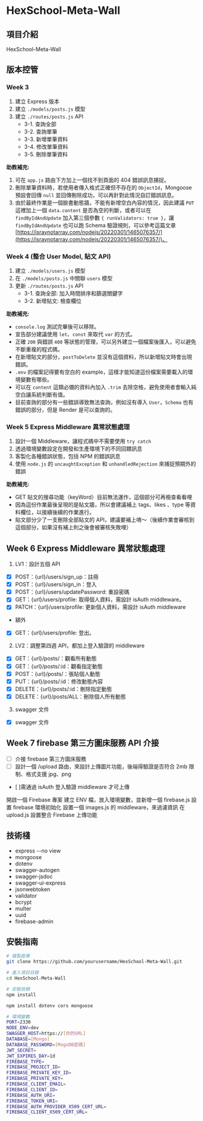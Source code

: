 # HexSchool-Meta-Wall

## 項目介紹

HexSchool-Meta-Wall

## 版本控管

### Week 3

1. 建立 Express 版本
2. 建立 `./models/posts.js` 模型
3. 建立 `./routes/posts.js` API
   - 3-1. 查詢全部
   - 3-2. 查詢單筆
   - 3-3. 新增單筆資料
   - 3-4. 修改單筆資料
   - 3-5. 刪除單筆資料

**助教補充:**

1. 可在 `app.js` 路由下方加上一個找不到頁面的 404 錯誤訊息捕捉。
2. 刪除單筆資料時，若使用者傳入格式正確但不存在的 `ObjectId`，Mongoose 預設會回傳 `null` 並回傳刪除成功，可以再針對此情況自訂錯誤訊息。
3. 由於最終作業是一個臉書動態牆，不能有新增空白內容的情況，因此建議 `PUT` 這裡加上一個 `data.content` 是否為空的判斷，或者可以在 `findByIdAndUpdate` 加入第三個參數 `{ runValidators: true }`，讓 `findByIdAndUpdate` 也可以跑 Schema 驗證規則，可以參考這篇文章 [https://israynotarray.com/nodejs/20220301/1465076357/](https://israynotarray.com/nodejs/20220301/1465076357/)。

### Week 4 (整合 User Model, 貼文 API)

1. 建立 `./models/users.js` 模型
2. 在 `./models/posts.js` 中關聯 `users` 模型
3. 更新 `./routes/posts.js` API
   - 3-1. 查詢全部: 加入時間排序和篩選關鍵字
   - 3-2. 新增貼文: 檢查欄位

**助教補充:**

- `console.log` 測試完畢後可以移除。
- 宣告部分建議使用 `let`、`const` 來取代 `var` 的方式。
- 正確 `200` 與錯誤 `400` 等狀態的管理，可以另外建立一個檔案後匯入，可以避免不斷重複的程式碼。
- 在新增貼文的部分，`postToDelete` 並沒有這個資料，所以新增貼文時會出現錯誤。
- `.env` 的檔案記得要有空白的 example，這樣才能知道這份檔案需要載入的環境變數有哪些。
- 可以在 `content` 這類必備的資料內加入 `.trim` 去除空格，避免使用者會輸入純空白讓系統判斷有值。
- 目前查詢的部分有一些錯誤導致無法查詢，例如沒有導入 `User`，`Schema` 也有錯誤的部分，但是 Render 是可以查詢的。

### Week 5 Express Middleware 異常狀態處理

1. 設計一個 Middleware，讓程式碼中不需要使用 `try catch`
2. 透過環境變數設定在開發和生產環境下的不同回饋訊息
3. 客製化各種錯誤狀態，包括 NPM 的錯誤訊息
4. 使用 `node.js` 的 `uncaughtException` 和 `unhandledRejection` 來捕捉預期外的錯誤

**助教補充:**

- GET 貼文的搜尋功能（keyWord）目前無法運作，這個部分可再檢查看看哩
- 因為這份作業最後呈現的是貼文牆，所以會建議補上 tags、likes 、type 等資料欄位，以接續後續的作業進行。
- 貼文部分少了一支刪除全部貼文的 API，建議要補上唷～（後續作業會審核到這個部分，如果沒有補上則之後會被審核失敗哩）

## Week 6 Express Middleware 異常狀態處理

1. LV1：設計五個 API

- [x] POST：{url}/users/sign_up：註冊
- [x] POST：{url}/users/sign_in：登入
- [x] POST：{url}/users/updatePassword: 重設密碼
- [x] GET：{url}/users/profile: 取得個人資料，需設計 isAuth middleware。
- [x] PATCH：{url}/users/profile: 更新個人資料，需設計 isAuth middleware

- 額外
- [x] GET：{url}/users/profile: 登出。

2. LV2：調整第四週 API，都加上登入驗證的 middleware

- [x] GET：{url}/posts/：觀看所有動態
- [x] GET：{url}/posts/:id：觀看指定動態
- [x] POST：{url}/posts/：張貼個人動態
- [x] PUT：{url}/posts/:id：修改動態內容
- [x] DELETE：{url}/posts/:id：刪除指定動態
- [x] DELETE：{url}/posts/ALL：刪除個人所有動態

3. swagger 文件

- [x] swagger 文件

## Week 7 firebase 第三方圖床服務 API 介接

- [ ] 介接 firebase 第三方圖床服務
- [ ] 設計一個 /upload 路由，來設計上傳圖片功能，後端得驗證是否符合 2mb 限制、格式支援 jpg、png
- [ ]需通過 isAuth 登入驗證 middleware 才可上傳

開啟一個 Firebase 專案
建立 ENV 檔，放入環境變數，並新增一個 firebase.js 設置 firebase 環境初始化
設置一個 images.js 的 middleware，來過濾資訊
在 upload.js 設置整合 Firebase 上傳功能

## 技術棧

- express --no view
- mongoose
- dotenv
- swagger-autogen
- swagger-jsdoc
- swagger-ui-express
- jsonwebtoken
- validator
- bcrypt
- multer
- uuid
- firebase-admin

## 安裝指南

```bash
# 複製倉庫
git clone https://github.com/yourusername/HexSchool-Meta-Wall.git

# 進入項目目錄
cd HexSchool-Meta-Wall

# 安裝依賴
npm install

npm install dotenv cors mongoose

# 環境變數
PORT=2330
NODE_ENV=dev
SWAGGER_HOST=https://[你的URL]
DATABASE=[Mongo]
DATABASE_PASSWORD=[MogoDB密碼]
JWT_SECRET=
JWT_EXPIRES_DAY=1d
FIREBASE_TYPE=
FIREBASE_PROJECT_ID=
FIREBASE_PRIVATE_KEY_ID=
FIREBASE_PRIVATE_KEY=
FIREBASE_CLIENT_EMAIL=
FIREBASE_CLIENT_ID=
FIREBASE_AUTH_URI=
FIREBASE_TOKEN_URI=
FIREBASE_AUTH_PROVIDER_X509_CERT_URL=
FIREBASE_CLIENT_X509_CERT_URL=
```
